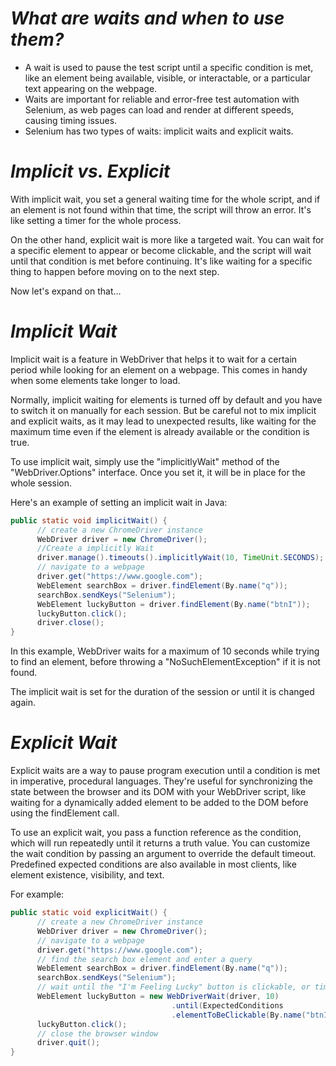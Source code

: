 # *What are waits and when to use them?*
- A wait is used to pause the test script until a specific condition is met, like an element being available, visible, or interactable, or a particular text appearing on the webpage.
- Waits are important for reliable and error-free test automation with Selenium, as web pages can load and render at different speeds, causing timing issues.
- Selenium has two types of waits: implicit waits and explicit waits.

# *Implicit vs. Explicit*
With implicit wait, you set a general waiting time for the whole script, and if an element is not found within that time, the script will throw an error. It's like setting a timer for the whole process.

On the other hand, explicit wait is more like a targeted wait. You can wait for a specific element to appear or become clickable, and the script will wait until that condition is met before continuing. It's like waiting for a specific thing to happen before moving on to the next step.

Now let's expand on that…

# *Implicit Wait*
Implicit wait is a feature in WebDriver that helps it to wait for a certain period while looking for an element on a webpage. 
This comes in handy when some elements take longer to load.

Normally, implicit waiting for elements is turned off by default and you have to switch it on manually for each session. 
But be careful not to mix implicit and explicit waits, as it may lead to unexpected results, like waiting for the maximum time even if the element is already available or the condition is true.

To use implicit wait, simply use the "implicitlyWait" method of the "WebDriver.Options" interface. Once you set it, it will be in place for the whole session.

Here's an example of setting an implicit wait in Java:
```Java
public static void implicitWait() {
      // create a new ChromeDriver instance
      WebDriver driver = new ChromeDriver();
      //Create a implicitly Wait
      driver.manage().timeouts().implicitlyWait(10, TimeUnit.SECONDS);
      // navigate to a webpage
      driver.get("https://www.google.com");
      WebElement searchBox = driver.findElement(By.name("q"));
      searchBox.sendKeys("Selenium");
      WebElement luckyButton = driver.findElement(By.name("btnI"));
      luckyButton.click();
      driver.close();
}
```
In this example, WebDriver waits for a maximum of 10 seconds while trying to find an element, before throwing a "NoSuchElementException" if it is not found.

The implicit wait is set for the duration of the session or until it is changed again.

# *Explicit Wait*
Explicit waits are a way to pause program execution until a condition is met in imperative, procedural languages. 
They're useful for synchronizing the state between the browser and its DOM with your WebDriver script, like waiting for a dynamically added element to be added to the DOM before using the findElement call.

To use an explicit wait, you pass a function reference as the condition, which will run repeatedly until it returns a truth value. 
You can customize the wait condition by passing an argument to override the default timeout. 
Predefined expected conditions are also available in most clients, like element existence, visibility, and text.


For example:
```Java
public static void explicitWait() {
      // create a new ChromeDriver instance
      WebDriver driver = new ChromeDriver();
      // navigate to a webpage
      driver.get("https://www.google.com");
      // find the search box element and enter a query
      WebElement searchBox = driver.findElement(By.name("q"));
      searchBox.sendKeys("Selenium");
      // wait until the "I'm Feeling Lucky" button is clickable, or time out after 10 seconds
      WebElement luckyButton = new WebDriverWait(driver, 10)
                                    .until(ExpectedConditions
                                    .elementToBeClickable(By.name("btnI")));
      luckyButton.click();
      // close the browser window
      driver.quit();
}
```